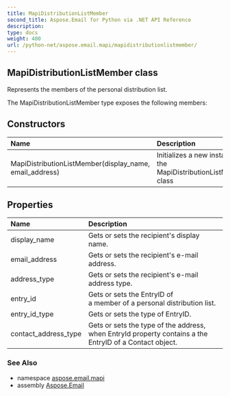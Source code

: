 ```yaml
---
title: MapiDistributionListMember
second_title: Aspose.Email for Python via .NET API Reference
description: 
type: docs
weight: 480
url: /python-net/aspose.email.mapi/mapidistributionlistmember/
---
```


## MapiDistributionListMember class

Represents the members of the personal distribution list.

The MapiDistributionListMember type exposes the following members:
## Constructors
| Name | Description |
| :- | :- |
|MapiDistributionListMember(display_name, email_address)|Initializes a new instance of the MapiDistributionListMember class|
## Properties
| Name | Description |
| :- | :- |
|display_name|Gets or sets the recipient's display name.|
|email_address|Gets or sets the recipient's e-mail address.|
|address_type|Gets or sets the recipient's e-mail address type.|
|entry_id|Gets or sets the EntryID of <br/>            a member of a personal distribution list.|
|entry_id_type|Gets or sets the type of EntryID.|
|contact_address_type|Gets or sets the type of the  address,<br/>            when EntryId property contains a the EntryID of a Contact object.|

### See Also

* namespace [aspose.email.mapi](/python-net/aspose.email.mapi/)
* assembly [Aspose.Email](/python-net/)

